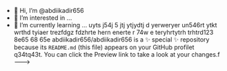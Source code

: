  - 👋 Hi, I’m @abdiikadir656
- 👀 I’m interested in ...
- 🌱 I’m currently learning ... uyts j54j 5 jtj ytjydtj d yerweryer
un546rt ytkt  wrthd tyiaer trezfdgz fdzhrte hern enerte r 74w e teryhrtytrh trhtrd123 8e65 68 65e
abdiikadir656/abdiikadir656 is a ✨ special ✨ repository because its `README.md` (this file) appears on your GitHub profilet q34tq43t.
You can click the Preview link to take a look at your changes.f
--->

